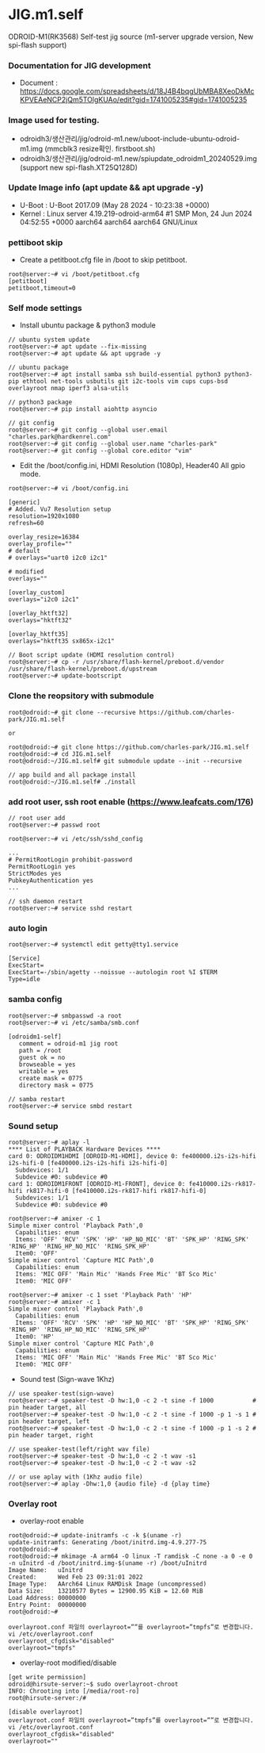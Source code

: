 # JIG.m1.self
ODROID-M1(RK3568) Self-test jig source (m1-server upgrade version, New spi-flash support)

### Documentation for JIG development
* Document : https://docs.google.com/spreadsheets/d/18J4B4bqgUbMBA8XeoDkMcKPVEAeNCP2jQm5TOlgKUAo/edit?gid=1741005235#gid=1741005235

### Image used for testing.
* odroidh3/생산관리/jig/odroid-m1.new/uboot-include-ubuntu-odroid-m1.img (mmcblk3 resize확인. firstboot.sh)
* odroidh3/생산관리/jig/odroid-m1.new/spiupdate_odroidm1_20240529.img (support new spi-flash.XT25Q128D)

### Update Image info (apt update && apt upgrade -y)
 * U-Boot : U-Boot 2017.09 (May 28 2024 - 10:23:38 +0000)
 * Kernel : Linux server 4.19.219-odroid-arm64 #1 SMP Mon, 24 Jun 2024 04:52:55 +0000 aarch64 aarch64 aarch64
 GNU/Linux

### pettiboot skip
* Create a petitboot.cfg file in /boot to skip petitboot.
```
root@server:~# vi /boot/petitboot.cfg
[petitboot]
petitboot,timeout=0
```

### Self mode settings
* Install ubuntu package & python3 module
```
// ubuntu system update
root@server:~# apt update --fix-missing
root@server:~# apt update && apt upgrade -y

// ubuntu package
root@server:~# apt install samba ssh build-essential python3 python3-pip ethtool net-tools usbutils git i2c-tools vim cups cups-bsd overlayroot nmap iperf3 alsa-utils

// python3 package
root@server:~# pip install aiohttp asyncio

// git config
root@server:~# git config --global user.email "charles.park@hardkenrel.com"
root@server:~# git config --global user.name "charles-park"
root@server:~# git config --global core.editor "vim"

```

* Edit the /boot/config.ini, HDMI Resolution (1080p), Header40 All gpio mode.
```
root@server:~# vi /boot/config.ini

[generic]
# Added. Vu7 Resolution setup
resolution=1920x1080
refresh=60

overlay_resize=16384
overlay_profile=""
# default
# overlays="uart0 i2c0 i2c1"

# modified
overlays=""

[overlay_custom]
overlays="i2c0 i2c1"

[overlay_hktft32]
overlays="hktft32"

[overlay_hktft35]
overlays="hktft35 sx865x-i2c1"
```
```
// Boot script update (HDMI resolution control)
root@server:~# cp -r /usr/share/flash-kernel/preboot.d/vendor /usr/share/flash-kernel/preboot.d/upstream
root@server:~# update-bootscript
```

### Clone the reopsitory with submodule
```
root@odroid:~# git clone --recursive https://github.com/charles-park/JIG.m1.self

or

root@odroid:~# git clone https://github.com/charles-park/JIG.m1.self
root@odroid:~# cd JIG.m1.self
root@odroid:~/JIG.m1.self# git submodule update --init --recursive

// app build and all package install
root@odroid:~/JIG.m1.self# ./install

```

### add root user, ssh root enable (https://www.leafcats.com/176)
```
// root user add
root@server:~# passwd root

root@server:~# vi /etc/ssh/sshd_config

...
# PermitRootLogin prohibit-password
PermitRootLogin yes
StrictModes yes
PubkeyAuthentication yes
...

// ssh daemon restart
root@server:~# service sshd restart
```

### auto login
```
root@server:~# systemctl edit getty@tty1.service
```
```
[Service]
ExecStart=
ExecStart=-/sbin/agetty --noissue --autologin root %I $TERM
Type=idle
```

### samba config
```
root@server:~# smbpasswd -a root
root@server:~# vi /etc/samba/smb.conf
```
```
[odroidm1-self]
   comment = odroid-m1 jig root
   path = /root
   guest ok = no
   browseable = yes
   writable = yes
   create mask = 0775
   directory mask = 0775
```
```
// samba restart
root@server:~# service smbd restart
```

### Sound setup
```
root@server:~# aplay -l
**** List of PLAYBACK Hardware Devices ****
card 0: ODROIDM1HDMI [ODROID-M1-HDMI], device 0: fe400000.i2s-i2s-hifi i2s-hifi-0 [fe400000.i2s-i2s-hifi i2s-hifi-0]
  Subdevices: 1/1
  Subdevice #0: subdevice #0
card 1: ODROIDM1FRONT [ODROID-M1-FRONT], device 0: fe410000.i2s-rk817-hifi rk817-hifi-0 [fe410000.i2s-rk817-hifi rk817-hifi-0]
  Subdevices: 1/1
  Subdevice #0: subdevice #0

root@server:~# amixer -c 1
Simple mixer control 'Playback Path',0
  Capabilities: enum
  Items: 'OFF' 'RCV' 'SPK' 'HP' 'HP_NO_MIC' 'BT' 'SPK_HP' 'RING_SPK' 'RING_HP' 'RING_HP_NO_MIC' 'RING_SPK_HP'
  Item0: 'OFF'
Simple mixer control 'Capture MIC Path',0
  Capabilities: enum
  Items: 'MIC OFF' 'Main Mic' 'Hands Free Mic' 'BT Sco Mic'
  Item0: 'MIC OFF'

root@server:~# amixer -c 1 sset 'Playback Path' 'HP'
root@server:~# amixer -c 1
Simple mixer control 'Playback Path',0
  Capabilities: enum
  Items: 'OFF' 'RCV' 'SPK' 'HP' 'HP_NO_MIC' 'BT' 'SPK_HP' 'RING_SPK' 'RING_HP' 'RING_HP_NO_MIC' 'RING_SPK_HP'
  Item0: 'HP'
Simple mixer control 'Capture MIC Path',0
  Capabilities: enum
  Items: 'MIC OFF' 'Main Mic' 'Hands Free Mic' 'BT Sco Mic'
  Item0: 'MIC OFF'
```
* Sound test (Sign-wave 1Khz)
```
// use speaker-test(sign-wave)
root@server:~# speaker-test -D hw:1,0 -c 2 -t sine -f 1000           # pin header target, all
root@server:~# speaker-test -D hw:1,0 -c 2 -t sine -f 1000 -p 1 -s 1 # pin header target, left
root@server:~# speaker-test -D hw:1,0 -c 2 -t sine -f 1000 -p 1 -s 2 # pin header target, right

// use speaker-test(left/right wav file)
root@server:~# speaker-test -D hw:1,0 -c 2 -t wav -s1
root@server:~# speaker-test -D hw:1,0 -c 2 -t wav -s2

// or use aplay with (1Khz audio file)
root@server:~# aplay -Dhw:1,0 {audio file} -d {play time}
```

### Overlay root
* overlay-root enable
```
root@odroid:~# update-initramfs -c -k $(uname -r)
update-initramfs: Generating /boot/initrd.img-4.9.277-75
root@odroid:~#
root@odroid:~# mkimage -A arm64 -O linux -T ramdisk -C none -a 0 -e 0 -n uInitrd -d /boot/initrd.img-$(uname -r) /boot/uInitrd 
Image Name:   uInitrd
Created:      Wed Feb 23 09:31:01 2022
Image Type:   AArch64 Linux RAMDisk Image (uncompressed)
Data Size:    13210577 Bytes = 12900.95 KiB = 12.60 MiB
Load Address: 00000000
Entry Point:  00000000
root@odroid:~#

overlayroot.conf 파일의 overlayroot=””를 overlayroot=”tmpfs”로 변경합니다.
vi /etc/overlayroot.conf
overlayroot_cfgdisk="disabled"
overlayroot="tmpfs"
```
* overlay-root modified/disable  
```
[get write permission]
odroid@hirsute-server:~$ sudo overlayroot-chroot 
INFO: Chrooting into [/media/root-ro]
root@hirsute-server:/# 

[disable overlayroot]
overlayroot.conf 파일의 overlayroot=”tmpfs”를 overlayroot=””로 변경합니다.
vi /etc/overlayroot.conf
overlayroot_cfgdisk="disabled"
overlayroot=""

```
